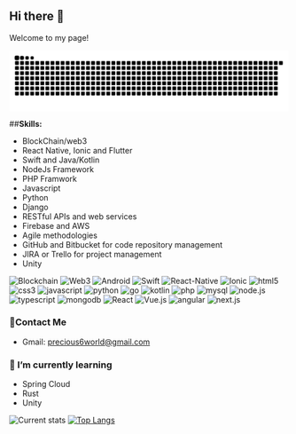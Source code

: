 ## Hi there 👋

Welcome to my page!

<img align="center" src="https://raw.githubusercontent.com/plexpt/plexpt/snake/github-snake.svg">

##**Skills:**
- BlockChain/web3
- React Native, Ionic and Flutter
- Swift and Java/Kotlin
- NodeJs Framework
- PHP Framwork
- Javascript
- Python
- Django
- RESTful APIs and web services
- Firebase and AWS
- Agile methodologies
- GitHub and Bitbucket for code repository management
- JIRA or Trello for project management
- Unity

<p>
    <img alt="Blockchain"
         src="https://img.shields.io/badge/-Blockchain-E34F26?style=flat-square&logo=blockchain&logoColor=white"/>
    <img alt="Web3"
         src="https://img.shields.io/badge/-Web3-E34F26?style=flat-square&logo=web3&logoColor=white"/>
    <img alt="Android"
         src="https://img.shields.io/badge/-Android-E34F26?style=flat-square&logo=android&logoColor=white"/>
    <img alt="Swift"
         src="https://img.shields.io/badge/-Swift-E34F26?style=flat-square&logo=swift&logoColor=white"/>
    <img alt="React-Native"
         src="https://img.shields.io/badge/-ReactNative-E34F26?style=flat-square&logo=reactnative&logoColor=white"/>
    <img alt="Ionic"
         src="https://img.shields.io/badge/-Ionic-E34F26?style=flat-square&logo=ionic&logoColor=white"/>
    <img alt="html5"
         src="https://img.shields.io/badge/-HTML5-E34F26?style=flat-square&logo=html5&logoColor=white"/>
    <img alt="css3"
         src="https://img.shields.io/badge/-CSS3-1572B6?style=flat-square&logo=CSS3&logoColor=white"/>
    <img alt="javascript"
         src="https://img.shields.io/badge/-JavaScript-F7DF1E?style=flat-square&logo=JavaScript&logoColor=white"/>
    <img alt="python"
         src="https://img.shields.io/badge/-Python-3776AB?style=flat-square&logo=Python&logoColor=white"/>
    <img alt="go"
         src="https://img.shields.io/badge/-Go-00ADD8?style=flat-square&logo=Go&logoColor=white"/>
    <img alt="kotlin"
         src="https://img.shields.io/badge/-Kotlin-7F52FF?style=flat-square&logo=Kotlin&logoColor=white"/>
    <img alt="php"
         src="https://img.shields.io/badge/-PHP-777BB4?style=flat-square&logo=PHP&logoColor=white"/>
    <img alt="mysql"
         src="https://img.shields.io/badge/-MySQL-4479A1?style=flat-square&logo=MySQL&logoColor=white"/>
    <img alt="node.js"
         src="https://img.shields.io/badge/-Node.js-339933?style=flat-square&logo=Node.js&logoColor=white"/>
    <img alt="typescript"
         src="https://img.shields.io/badge/-TypeScript-3178C6?style=flat-square&logo=TypeScript&logoColor=white"/>
    <img alt="mongodb"
         src="https://img.shields.io/badge/-MongoDB-47A248?style=flat-square&logo=MongoDB&logoColor=white"/>
    <img alt="React"
         src="https://img.shields.io/badge/-React-61DAFB?style=flat-square&logo=React&logoColor=white"/>
    <img alt="Vue.js"
         src="https://img.shields.io/badge/-Vue.js-4FC08D?style=flat-square&logo=Vue.js&logoColor=white"/>
    <img alt="angular"
         src="https://img.shields.io/badge/-Angular-DD0031?style=flat-square&logo=Angular&logoColor=white"/>
    <img alt="next.js"
         src="https://img.shields.io/badge/-Next.js-000000?style=flat-square&logo=Next.js&logoColor=white"/>
</p>

### 💬Contact Me

- Gmail: precious6world@gmail.com

### 🌱 I’m currently learning

- Spring Cloud
- Rust
- Unity

![Current stats](https://github-readme-stats.vercel.app/api?username=top6dev&show_icons=true&count_private=true&theme=vue-dark&&custom_title=Current%20Status)
[![Top Langs](https://github-readme-stats.vercel.app/api/top-langs/?username=top6dev&theme=vue-dark)](https://github.com/top6dev)
